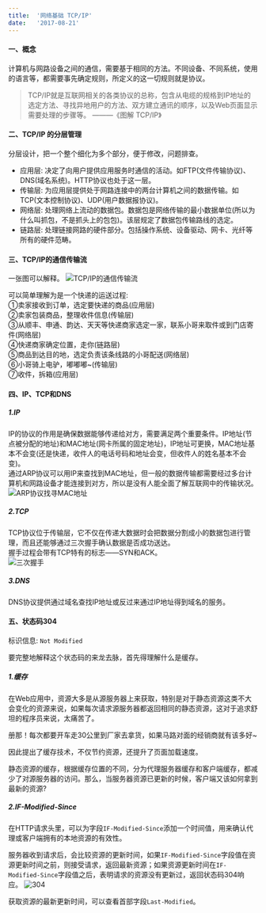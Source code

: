 ```yaml
---
title:  '网络基础 TCP/IP'
date:   '2017-08-21'
---
```

#### 一、概念

计算机与网路设备之间的通信，需要基于相同的方法。不同设备、不同系统，使用的语言等，都需要事先确定规则，所定义的这一切规则就是协议。
> TCP/IP就是互联网相关的各类协议的总称，包含从电缆的规格到IP地址的选定方法、寻找异地用户的方法、双方建立通讯的顺序，以及Web页面显示需要处理的步骤等。 ———《图解 TCP/IP》  

#### 二、TCP/IP 的分层管理

分层设计，把一个整个细化为多个部分，便于修改，问题排查。

* 应用层: 决定了向用户提供应用服务时通信的活动。如FTP(文件传输协议)、DNS(域名系统)。HTTP协议也处于这一层。
* 传输层: 为应用层提供处于网路连接中的两台计算机之间的数据传输。如TCP(文本控制协议)、UDP(用户数据报协议)。
* 网络层: 处理网络上流动的数据包。数据包是网络传输的最小数据单位(所以为什么叫抓包，不是抓头上的包包)。该层规定了数据包传输路线的选定。
* 链路层: 处理链接网路的硬件部分。包括操作系统、设备驱动、网卡、光纤等所有的硬件范畴。

#### 三、TCP/IP的通信传输流

一张图可以解释。
![TCP/IP的通信传输流](http://navcd-1252873427.cosgz.myqcloud.com/head_img/TCP-IP%E4%BC%A0%E8%BE%93%E6%B5%81.png)

可以简单理解为是一个快递的运送过程:  
①卖家接收到订单，选定要快递的商品(应用层)  
②卖家包装商品，整理收件信息(传输层)  
③从顺丰、申通、韵达、天天等快递商家选定一家，联系小哥来取件或到门店寄件(网络层)  
④快递商家确定位置，走你(链路层)  
⑤商品到达目的地，选定负责该条线路的小哥配送(网络层)  
⑥小哥骑上电驴，嘟嘟嘟~(传输层)  
⑦收件，拆箱(应用层)

#### 四、IP、TCP和DNS
##### 1.IP
IP的协议的作用是确保数据能够传递给对方，需要满足两个重要条件。IP地址(节点被分配的地址)和MAC地址(网卡所属的固定地址)，IP地址可更换，MAC地址基本不会变(还是快递，收件人的电话号码和地址会变，但收件人的姓名基本不会变)。  
通过ARP协议可以用IP来查找到MAC地址，但一般的数据传输都需要经过多台计算机和网路设备才能连接到对方，所以是没有人能全面了解互联网中的传输状况。  
![ARP协议找寻MAC地址](http://navcd-1252873427.cosgz.myqcloud.com/head_img/ARP%E5%AF%BB%E5%9D%80MAC%E5%9C%B0%E5%9D%80.png)

##### 2.TCP
TCP协议位于传输层，它不仅在传递大数据时会把数据分割成小的数据包进行管理，而且还能够通过三次握手确认数据是否成功送达。  
握手过程会带有TCP特有的标志——SYN和ACK。  
![三次握手](http://navcd-1252873427.cosgz.myqcloud.com/head_img/%E4%B8%89%E6%AC%A1%E6%8F%A1%E6%89%8B.png)

##### 3.DNS
DNS协议提供通过域名查找IP地址或反过来通过IP地址得到域名的服务。

#### 五、状态码304

标识信息: `Not Modified`  

要完整地解释这个状态码的来龙去脉，首先得理解什么是缓存。  
##### 1.缓存
在Web应用中，资源大多是从源服务器上来获取，特别是对于静态资源这类不大会变化的资源来说，如果每次请求源服务器都返回相同的静态资源，这对于追求舒坦的程序员来说，太痛苦了。  

册那！每次都要开车走30公里到厂家去拿货，如果马路对面的经销商就有该多好~  

因此提出了缓存技术，不仅节约资源，还提升了页面加载速度。  

静态资源的缓存，根据缓存位置的不同，分为代理服务器缓存和客户端缓存，都减少了对源服务器的访问。那么，当服务器资源已更新的时候，客户端又该如何拿到最新的资源?  

##### 2.IF-Modified-Since
在HTTP请求头里，可以为字段`IF-Modified-Since`添加一个时间值，用来确认代理或客户端拥有的本地资源的有效性。  

服务器收到请求后，会比较资源的更新时间，如果`IF-Modified-Since`字段值在资源更新时间之前，则接受请求，返回最新资源；如果资源更新时间在`IF-Modified-Since`字段值之后，表明请求的资源没有更新过，返回状态码304响应。
![304](http://navcd-1252873427.cosgz.myqcloud.com/head_img/304.png)

获取资源的最新更新时间，可以查看首部字段`Last-Modified`。
